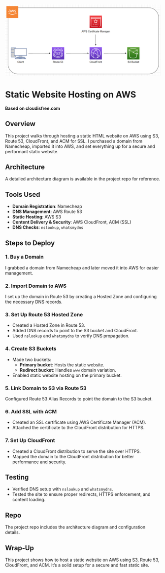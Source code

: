 ![Architecture](Static_Website_Hosting.png)
---
# Static Website Hosting on AWS
**Based on cloudisfree.com**  

## Overview

This project walks through hosting a static HTML website on AWS using S3, Route 53, CloudFront, and ACM for SSL. I purchased a domain from Namecheap, imported it into AWS, and set everything up for a secure and performant static website.

## Architecture

A detailed architecture diagram is available in the project repo for reference.

## Tools Used

- **Domain Registration**: Namecheap  
- **DNS Management**: AWS Route 53  
- **Static Hosting**: AWS S3  
- **Content Delivery & Security**: AWS CloudFront, ACM (SSL)  
- **DNS Checks**: `nslookup`, `whatsmydns`  

## Steps to Deploy

### 1. Buy a Domain  
I grabbed a domain from Namecheap and later moved it into AWS for easier management.

### 2. Import Domain to AWS  
I set up the domain in Route 53 by creating a Hosted Zone and configuring the necessary DNS records.

### 3. Set Up Route 53 Hosted Zone  
- Created a Hosted Zone in Route 53.  
- Added DNS records to point to the S3 bucket and CloudFront.  
- Used `nslookup` and `whatsmydns` to verify DNS propagation.

### 4. Create S3 Buckets  
- Made two buckets:  
  - **Primary bucket**: Hosts the static website.  
  - **Redirect bucket**: Handles `www` domain variation.  
- Enabled static website hosting on the primary bucket.

### 5. Link Domain to S3 via Route 53  
Configured Route 53 Alias Records to point the domain to the S3 bucket.

### 6. Add SSL with ACM  
- Created an SSL certificate using AWS Certificate Manager (ACM).  
- Attached the certificate to the CloudFront distribution for HTTPS.

### 7. Set Up CloudFront  
- Created a CloudFront distribution to serve the site over HTTPS.  
- Mapped the domain to the CloudFront distribution for better performance and security.

## Testing  
- Verified DNS setup with `nslookup` and `whatsmydns`.  
- Tested the site to ensure proper redirects, HTTPS enforcement, and content loading.

## Repo  
The project repo includes the architecture diagram and configuration details.

## Wrap-Up  
This project shows how to host a static website on AWS using S3, Route 53, CloudFront, and ACM. It’s a solid setup for a secure and fast static site.
